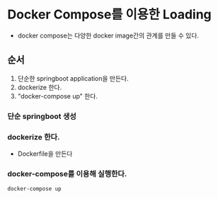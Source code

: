 # Docker Compose를 이용한 Loading
- docker compose는 다양한 docker image간의 관계를 만들 수 있다.

## 순서
1. 단순한 springboot application을 만든다.
2. dockerize 한다.
3. "docker-compose up" 한다.

### 단순 springboot 생성

### dockerize 한다.
 - Dockerfile을 만든다
 
### docker-compose를 이용해 실행한다.
~~~
docker-compose up
~~~
